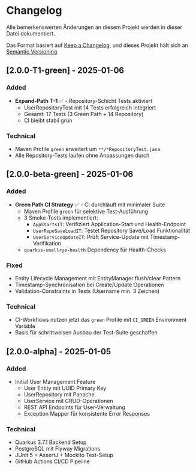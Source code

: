 # Changelog

Alle bemerkenswerten Änderungen an diesem Projekt werden in dieser Datei dokumentiert.

Das Format basiert auf [Keep a Changelog](https://keepachangelog.com/de/1.0.0/),
und dieses Projekt hält sich an [Semantic Versioning](https://semver.org/spec/v2.0.0.html).

## [2.0.0-T1-green] - 2025-01-06

### Added
- **Expand-Path T-1** ✅ - Repository-Schicht Tests aktiviert
  - UserRepositoryTest mit 14 Tests erfolgreich integriert
  - Gesamt: 17 Tests (3 Green Path + 14 Repository)
  - CI bleibt stabil grün

### Technical
- Maven Profile `green` erweitert um `**/*RepositoryTest.java`
- Alle Repository-Tests laufen ohne Anpassungen durch

## [2.0.0-beta-green] - 2025-01-06

### Added
- **Green Path CI Strategy** ✅ - CI durchläuft mit minimaler Suite
  - Maven Profile `green` für selektive Test-Ausführung
  - 3 Smoke-Tests implementiert:
    - `AppStartsIT`: Verifiziert Application-Start und Health-Endpoint
    - `UserRepoSaveLoadIT`: Testet Repository Save/Load Funktionalität
    - `UserServiceUpdateIT`: Prüft Service-Update mit Timestamp-Verifikation
  - `quarkus-smallrye-health` Dependency für Health-Checks

### Fixed
- Entity Lifecycle Management mit EntityManager flush/clear Pattern
- Timestamp-Synchronisation bei Create/Update Operationen
- Validation-Constraints in Tests (Username min. 3 Zeichen)

### Technical
- CI-Workflows nutzen jetzt das `green` Profile mit `CI_GREEN` Environment Variable
- Basis für schrittweisen Ausbau der Test-Suite geschaffen

## [2.0.0-alpha] - 2025-01-05

### Added
- Initial User Management Feature
  - User Entity mit UUID Primary Key
  - UserRepository mit Panache
  - UserService mit CRUD-Operationen
  - REST API Endpoints für User-Verwaltung
  - Exception Mapper für konsistente Error Responses

### Technical
- Quarkus 3.7.1 Backend Setup
- PostgreSQL mit Flyway Migrations
- JUnit 5 + AssertJ + Mockito Test-Setup
- GitHub Actions CI/CD Pipeline